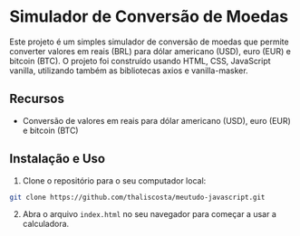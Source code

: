 # Simulador de Conversão de Moedas

Este projeto é um simples simulador de conversão de moedas que permite converter valores em reais (BRL) para dólar americano (USD), euro (EUR) e bitcoin (BTC). O projeto foi construído usando HTML, CSS, JavaScript vanilla, utilizando também as bibliotecas axios e vanilla-masker.

## Recursos

- Conversão de valores em reais para dólar americano (USD), euro (EUR) e bitcoin (BTC)

## Instalação e Uso

1. Clone o repositório para o seu computador local:

```bash
git clone https://github.com/thaliscosta/meutudo-javascript.git
```

2. Abra o arquivo `index.html` no seu navegador para começar a usar a calculadora.
